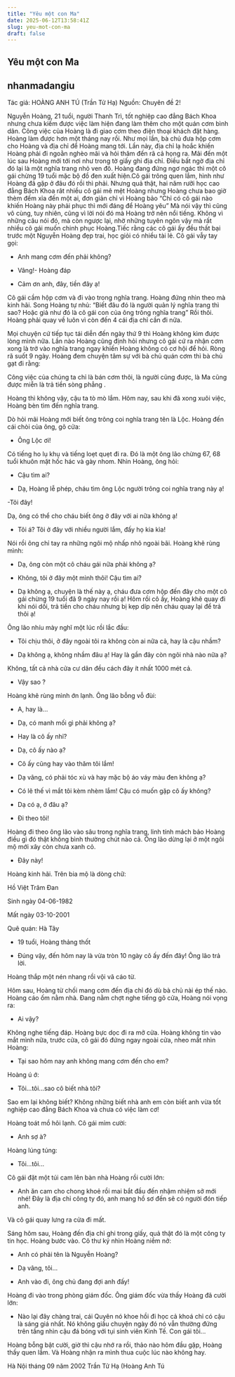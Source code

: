```yaml
---
title: "Yêu một con Ma"
date: 2025-06-12T13:58:41Z
slug: yeu-mot-con-ma
draft: false
---
```


## Yêu một con Ma

## nhanmadangiu

Tác giả: HOÀNG ANH TÚ (Trần Tử Hạ) 
Nguồn: Chuyên đề 2!  

Nguyễn Hoàng, 21 tuổi, người Thanh Trì, tốt nghiệp cao đẳng Bách Khoa nhưng chưa kiếm được việc làm hiện đang làm thêm cho một quán cơm bình dân. Công việc của Hoàng là đi giao cơm theo điện thoại khách đặt hàng. Hoàng làm được hơn một tháng nay rồi. Như mọi lần, bà chủ đưa hộp cơm cho Hoàng và địa chỉ để Hoàng mang tới. Lần này, địa chỉ lạ hoắc khiến Hoàng phải đi ngoằn nghèo mãi và hỏi thăm đến rã cả họng ra. Mãi đến một lúc sau Hoàng mới tới nơi như trong tờ giấy ghi địa chỉ. Điều bất ngờ địa chỉ đó lại là một nghĩa trang nhỏ ven đô. Hoàng đang đứng ngơ ngác thì một cô gái chừng 19 tuổi mặc bộ đồ đen xuất hiện.Cô gái trông quen lắm, hình như Hoàng đã gặp ở đâu đó rồi thì phải. Nhưng quả thật, hai năm rưỡi học cao đẳng Bách Khoa rât nhiều cô gái mê mệt Hoàng nhưng Hoàng chưa bao giờ thèm đếm xỉa đến một ai, đơn giản chỉ vì Hoàng bảo “Chỉ có cô gái nào khiến Hoàng này phải phục thì mới đáng để Hoàng yêu” Mà nói vậy thì cũng vô cùng, tuy nhiên, cũng vì lời nói đó mà Hoàng trở nên nổi tiếng. Không vì những câu nói đó, mà còn ngược lại, nhờ những tuyên ngôn vậy mà rất nhiều cô gái muốn chinh phục Hoàng.Tiếc rằng các cô gái ấy đều thất bại trước một Nguyễn Hoàng đẹp trai, học giỏi có nhiều tài lẻ. Cô gái vẫy tay gọi: 
- Anh mang cơm đến phải không? 

- Vâng!- Hoàng đáp 

- Cảm ơn anh, đây, tiền đây ạ! 

Cô gái cầm hộp cơm và đi vào trong nghĩa trang. Hoàng đứng nhìn theo mà kinh hãi. Song Hoàng tự nhủ: “Biết đâu đó là người quản lý nghĩa trang thì sao? Hoặc giả như đó là cô gái con của ông trông nghĩa trang” Rồi thôi. Hoàng phải quay về luôn vì còn đến 4 cái địa chỉ cần đi nữa. 

Mọi chuyện cứ tiếp tục tái diễn đến ngày thứ 9 thì Hoàng không kìm được lòng mình nữa. Lần nào Hoàng cũng định hỏi nhưng cô gái cứ ra nhận cơm xong là trở vào nghĩa trang ngay khiến Hoàng không có cơ hội để hỏi. Ròng rã suốt 9 ngày. Hoàng đem chuyện tâm sự với bà chủ quán cơm thì bà chủ gạt đi rằng: 

Công việc của chúng ta chỉ là bán cơm thôi, là người cũng được, là Ma cũng được miễn là trả tiền sòng phẳng . 

Hoàng thì không vậy, cậu ta tò mò lắm. Hôm nay, sau khi đã xong xuôi việc, Hoàng bèn tìm đến nghĩa trang. 

Dò hỏi mãi Hoàng mới biết ông trông coi nghĩa trang tên là Lộc. Hoàng đến cái chòi của ông, gõ cửa: 

- Ông Lộc ơi! 

Có tiếng ho lụ khụ và tiếng loẹt quẹt đi ra. Đó là một ông lão chừng 67, 68 tuổi khuôn mặt hốc hác và gày nhom. Nhìn Hoàng, ông hỏi: 

- Cậu tìm ai? 

- Dạ, Hoàng lễ phép, cháu tìm ông Lộc người trông coi nghĩa trang này ạ! 

-Tôi đây! 

Dạ, ông có thể cho cháu biết ông ở đây với ai nữa không ạ! 

- Tôi á? Tôi ở đây với nhiều người lắm, đấy họ kia kìa! 

Nói rồi ông chỉ tay ra những ngôi mộ nhấp nhô ngoài bãi. Hoàng khẽ rùng mình: 

- Dạ, ông còn một cô cháu gái nữa phải không ạ? 

- Không, tôi ở đây một mình thôi! Cậu tìm ai? 

- Dạ không ạ, chuyện là thế này ạ, cháu đưa cơm hộp đến đây cho một cô gái chừng 19 tuổi đã 9 ngày nay rồi ạ! Hôm rồi cô ấy, Hoàng khẽ quay đi khi nói dối, trả tiền cho cháu nhưng bị kẹp díp nên cháu quay lại để trả thôi ạ! 

Ông lão nhíu mày nghĩ một lúc rồi lắc đầu: 

- Tôi chịu thôi, ở đây ngoài tôi ra không còn ai nữa cả, hay là cậu nhầm? 

- Dạ không ạ, không nhầm đâu ạ! Hay là gần đây còn ngôi nhà nào nữa ạ? 

Không, tất cả nhà cửa cư dân đều cách đây ít nhất 1000 mét cả. 

- Vậy sao ? 

Hoàng khẽ rùng mình ớn lạnh. Ông lão bỗng vỗ đùi: 

- A, hay là... 

- Dạ, có manh mối gì phải không ạ? 

- Hay là cô ấy nhỉ? 

- Dạ, cô ấy nào ạ? 

- Cô ấy cũng hay vào thăm tôi lắm! 

- Dạ vâng, có phải tóc xù và hay mặc bộ áo váy màu đen không ạ? 

- Có lẽ thế vì mắt tôi kèm nhèm lắm! Cậu có muốn gặp cô ấy không? 

- Dạ có ạ, ở đâu ạ? 

- Đi theo tôi! 

Hoàng đi theo ông lão vào sâu trong nghĩa trang, linh tính mách bảo Hoàng điều gì đó thật không bình thường chút nào cả. Ông lão dừng lại ở một ngôi mộ mới xây còn chưa xanh cỏ. 

- Đây này! 

Hoàng kinh hãi. Trên bia mộ là dòng chữ: 

Hồ Việt Trâm Đan 

Sinh ngày 04-06-1982 

Mất ngày 03-10-2001 

Quê quán: Hà Tây 

- 19 tuổi, Hoàng thảng thốt 

- Đúng vậy, đến hôm nay là vừa tròn 10 ngày cô ấy đến đây! Ông lão trả lời. 

Hoàng thắp một nén nhang rồi vội vã cáo từ. 

Hôm sau, Hoàng từ chối mang cơm đến địa chỉ đó dù bà chủ nài ép thế nào. Hoàng cáo ốm nằm nhà. Đang nằm chợt nghe tiếng gõ cửa, Hoàng nói vọng ra: 

- Ai vậy? 

Không nghe tiếng đáp. Hoàng bực dọc đi ra mở cửa. Hoàng không tin vào mắt mình nữa, trước cửa, cô gái đó đứng ngay ngoài cửa, nheo mắt nhìn Hoàng: 

- Tại sao hôm nay anh không mang cơm đến cho em? 

Hoàng ú ớ: 

- Tôi...tôi...sao cô biết nhà tôi? 

Sao em lại không biết? Không những biết nhà anh em còn biết anh vừa tốt nghiệp cao đẳng Bách Khoa và chưa có việc làm cơ! 

Hoàng toát mồ hôi lạnh. Cô gái mỉm cười: 

- Anh sợ à? 

Hoàng lúng túng: 

- Tôi...tôi... 

Cô gái đặt một túi cam lên bàn nhà Hoàng rồi cười lớn: 

- Anh ăn cam cho chong khoẻ rồi mai bắt đầu đến nhậm nhiệm sở mới nhé! Đây là địa chỉ công ty đó, anh mang hồ sơ đến sẽ có người đón tiếp anh. 

Và cô gái quay lưng ra cửa đi mất. 

Sáng hôm sau, Hoàng đến địa chỉ ghi trong giấy, quả thật đó là một công ty tin học. Hoàng bước vào. Cô thư ký nhìn Hoàng niềm nở: 

- Anh có phải tên là Nguyễn Hoàng? 

- Dạ vâng, tôi... 

- Anh vào đi, ông chủ đang đợi anh đấy! 

Hoàng đi vào trong phòng giám đốc. Ông giám đốc vừa thấy Hoàng đã cười lớn: 

- Nào lại đây chàng trai, cái Quyên nó khoe hồi đi học cả khoá chỉ có cậu là sáng giá nhất. Nó không giấu chuyện ngày đó nó vẫn thường đứng trên tầng nhìn cậu đá bóng với tụi sinh viên Kinh Tế. Con gái tôi... 

Hoàng bỗng bật cười, giờ thì cậu nhớ ra rồi, thảo nào hôm đầu gặp, Hoàng thấy quen lắm. Và Hoàng nhận ra mình thua cuộc lúc nào không hay. 

Hà Nội tháng 09 năm 2002 
Trần Tử Hạ (Hoàng Anh Tú